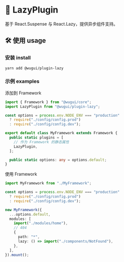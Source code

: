 # 🐢 LazyPlugin

基于 React.Suspense 与 React.Lazy，提供异步组件支持。

## :hammer_and_wrench: 使用 usage

### 安装 install

```bash
yarn add @wugui/plugin-lazy
```

### 示例 examples

添加到 Framework

```ts
import { Framework } from "@wugui/core";
import LazyPlugin from "@wugui/plugin-lazy";

const options = process.env.NODE_ENV === "production"
  ? require("./config/config.prod")
  : require("./config/config.dev");

export default class MyFramework extends Framework {
  public static plugins = [
    // 作为 Framework 的静态属性
    LazyPlugin,
  ];

  public static options: any = options.default;
}
```

使用 Framework

```ts
import MyFramework from "./MyFramework";

const options = process.env.NODE_ENV === "production"
  ? require("./config/config.prod")
  : require("./config/config.dev");

new MyFramework({
  ...options.default,
  modules: [
    import("./modules/home"),
    // 404
    {
      path: "*",
      lazy: () => import("./components/NotFound"),
    },
  ],
}).mount();
```
